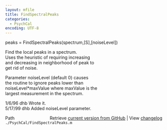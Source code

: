 ```yaml
---
layout: mfile
title: FindSpectralPeaks
categories:
  - PsychCal
encoding: UTF-8
---
```


peaks = FindSpectralPeaks(spectrum,[S],[noiseLevel])  

Find the local peaks in a spectrum.  
Uses the heuristic of requiring increasing  
and decreasing in neighborhood of peak to  
get rid of noise.  

Parameter noiseLevel (default 0) causes  
the routine to ignore peaks lower than  
noiseLevel\*maxValue where maxValue is the  
largest measurement in the spectrum.  

1/6/96      dhb     Wrote it.  
5/17/99   dhb   Added  noiseLevel parameter.  


<div class="code_header" style="text-align:right;">
  <span style="float:left;">Path&nbsp;&nbsp;</span> <span class="counter">Retrieve <a href=
  "https://raw.github.com/Psychtoolbox-3/Psychtoolbox-3/beta/./PsychCal/FindSpectralPeaks.m">current version from GitHub</a> | View <a href=
  "https://github.com/Psychtoolbox-3/Psychtoolbox-3/commits/beta/./PsychCal/FindSpectralPeaks.m">changelog</a></span>
</div>
<div class="code">
  <code>./PsychCal/FindSpectralPeaks.m</code>
</div>
